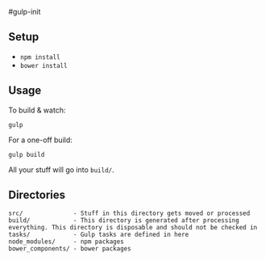#gulp-init

## Setup

- `npm install`
- `bower install`

## Usage

To build & watch:

```
gulp
```

For a one-off build:

```
gulp build
```

All your stuff will go into `build/`.

## Directories

```
src/              - Stuff in this directory gets moved or processed
build/            - This directory is generated after processing everything. This directory is disposable and should not be checked in
tasks/            - Gulp tasks are defined in here
node_modules/     - npm packages
bower_components/ - bower packages
```
